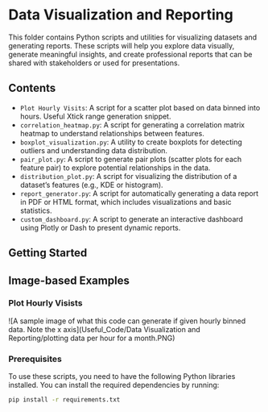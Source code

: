 # Data Visualization and Reporting

This folder contains Python scripts and utilities for visualizing datasets and generating reports. These scripts will help you explore data visually, generate meaningful insights, and create professional reports that can be shared with stakeholders or used for presentations.

## Contents

- `Plot Hourly Visits`: A script for a scatter plot based on data binned into hours. Useful Xtick range generation snippet.
- `correlation_heatmap.py`: A script for generating a correlation matrix heatmap to understand relationships between features.
- `boxplot_visualization.py`: A utility to create boxplots for detecting outliers and understanding data distribution.
- `pair_plot.py`: A script to generate pair plots (scatter plots for each feature pair) to explore potential relationships in the data.
- `distribution_plot.py`: A script for visualizing the distribution of a dataset’s features (e.g., KDE or histogram).
- `report_generator.py`: A script for automatically generating a data report in PDF or HTML format, which includes visualizations and basic statistics.
- `custom_dashboard.py`: A script to generate an interactive dashboard using Plotly or Dash to present dynamic reports.

## Getting Started

## Image-based Examples

### Plot Hourly Visists
![A sample image of what this code can generate if given hourly binned data. Note the x axis](Useful_Code/Data Visualization and Reporting/plotting data per hour for a month.PNG)

### Prerequisites

To use these scripts, you need to have the following Python libraries installed. You can install the required dependencies by running:

```bash
pip install -r requirements.txt
